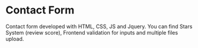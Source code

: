 # Contact Form 
Contact form developed with HTML, CSS, JS and Jquery.
You can find Stars System (review score), Frontend validation for inputs and multiple files upload. 
